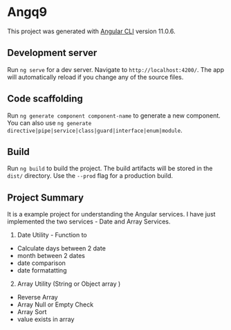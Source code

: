 # Angq9

This project was generated with [Angular CLI](https://github.com/angular/angular-cli) version 11.0.6.

## Development server

Run `ng serve` for a dev server. Navigate to `http://localhost:4200/`. The app will automatically reload if you change any of the source files.

## Code scaffolding

Run `ng generate component component-name` to generate a new component. You can also use `ng generate directive|pipe|service|class|guard|interface|enum|module`.

## Build

Run `ng build` to build the project. The build artifacts will be stored in the `dist/` directory. Use the `--prod` flag for a production build.

## Project Summary

It is a example project for understanding the Angular services. I have just implemented the two services - Date and Array Services.

1. Date Utility - Function to 
- Calculate days between 2 date
- month between 2 dates
- date comparison
- date formatatting

2. Array Utility (String or Object array )
- Reverse Array
- Array Null or Empty Check
- Array Sort
- value exists in array